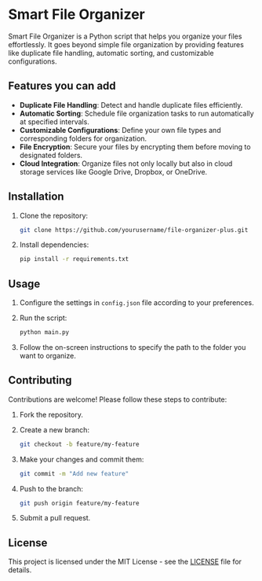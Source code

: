# Smart File Organizer

Smart File Organizer is a Python script that helps you organize your files effortlessly. It goes beyond simple file organization by providing features like duplicate file handling, automatic sorting, and customizable configurations.

## Features you can add

- **Duplicate File Handling**: Detect and handle duplicate files efficiently.
- **Automatic Sorting**: Schedule file organization tasks to run automatically at specified intervals.
- **Customizable Configurations**: Define your own file types and corresponding folders for organization.
- **File Encryption**: Secure your files by encrypting them before moving to designated folders.
- **Cloud Integration**: Organize files not only locally but also in cloud storage services like Google Drive, Dropbox, or OneDrive.

## Installation

1. Clone the repository:

    ```bash
    git clone https://github.com/yourusername/file-organizer-plus.git
    ```

2. Install dependencies:

    ```bash
    pip install -r requirements.txt
    ```

## Usage

1. Configure the settings in `config.json` file according to your preferences.

2. Run the script:

    ```bash
    python main.py
    ```

3. Follow the on-screen instructions to specify the path to the folder you want to organize.

## Contributing

Contributions are welcome! Please follow these steps to contribute:

1. Fork the repository.

2. Create a new branch:

    ```bash
    git checkout -b feature/my-feature
    ```

3. Make your changes and commit them:

    ```bash
    git commit -m "Add new feature"
    ```

4. Push to the branch:

    ```bash
    git push origin feature/my-feature
    ```

5. Submit a pull request.

## License

This project is licensed under the MIT License - see the [LICENSE](LICENSE) file for details.
